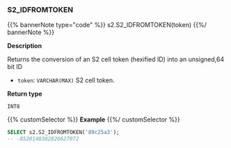 ### S2_IDFROMTOKEN

{{% bannerNote type="code" %}}
s2.S2_IDFROMTOKEN(token)
{{%/ bannerNote %}}

**Description**

Returns the conversion of an S2 cell token (hexified ID) into an unsigned,64 bit ID

* `token`: `VARCHAR(MAX)` S2 cell token.

**Return type**

`INT8`

{{% customSelector %}}
**Example**
{{%/ customSelector %}}

```sql
SELECT s2.S2_IDFROMTOKEN('89c25a3');
-- -8520148382826627072
```